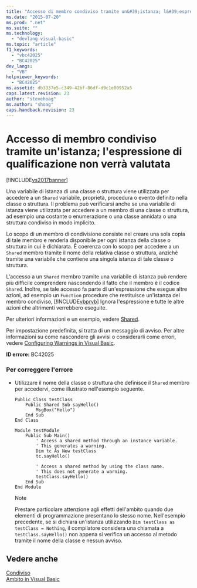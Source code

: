 ```yaml
---
title: "Accesso di membro condiviso tramite un&#39;istanza; l&#39;espressione di qualificazione non verr&#224; valutata | Microsoft Docs"
ms.date: "2015-07-20"
ms.prod: ".net"
ms.suite: ""
ms.technology: 
  - "devlang-visual-basic"
ms.topic: "article"
f1_keywords: 
  - "vbc42025"
  - "BC42025"
dev_langs: 
  - "VB"
helpviewer_keywords: 
  - "BC42025"
ms.assetid: db3337e5-c349-42bf-86df-d9c1e00952a5
caps.latest.revision: 23
author: "stevehoag"
ms.author: "shoag"
caps.handback.revision: 23
---
```

# Accesso di membro condiviso tramite un&#39;istanza; l&#39;espressione di qualificazione non verr&#224; valutata
[!INCLUDE[vs2017banner](../../../visual-basic/developing-apps/includes/vs2017banner.md)]

Una variabile di istanza di una classe o struttura viene utilizzata per accedere a un `Shared` variabile, proprietà, procedura o evento definito nella classe o struttura. Il problema può verificarsi anche se una variabile di istanza viene utilizzata per accedere a un membro di una classe o struttura, ad esempio una costante o enumerazione o una classe annidata o una struttura condiviso in modo implicito.  
  
 Lo scopo di un membro di condivisione consiste nel creare una sola copia di tale membro e renderla disponibile per ogni istanza della classe o struttura in cui è dichiarata. È coerenza con lo scopo per accedere a un `Shared` membro tramite il nome della relativa classe o struttura, anziché tramite una variabile che contiene una singola istanza di tale classe o struttura.  
  
 L'accesso a un `Shared` membro tramite una variabile di istanza può rendere più difficile comprendere nascondendo il fatto che il membro è il codice `Shared`. Inoltre, se tale accesso fa parte di un'espressione che esegue altre azioni, ad esempio un `Function` procedure che restituisce un'istanza del membro condiviso, [!INCLUDE[vbprvb](../../../csharp/programming-guide/concepts/linq/includes/vbprvb-md.md)] Ignora l'espressione e tutte le altre azioni che altrimenti verrebbero eseguite.  
  
 Per ulteriori informazioni e un esempio, vedere [Shared](../../../visual-basic/language-reference/modifiers/shared.md).  
  
 Per impostazione predefinita, si tratta di un messaggio di avviso. Per altre informazioni su come nascondere gli avvisi o considerarli come errori, vedere [Configuring Warnings in Visual Basic](/visual-studio/ide/configuring-warnings-in-visual-basic).  
  
 **ID errore:** BC42025  
  
### <a name="to-correct-this-error"></a>Per correggere l'errore  
  
-   Utilizzare il nome della classe o struttura che definisce il `Shared` membro per accedervi, come illustrato nell'esempio seguente.  
  
    ```vb#  
    Public Class testClass  
        Public Shared Sub sayHello()  
            MsgBox("Hello")  
        End Sub  
    End Class  
  
    Module testModule  
        Public Sub Main()  
            ' Access a shared method through an instance variable.  
            ' This generates a warning.  
            Dim tc As New testClass  
            tc.sayHello()  
  
            ' Access a shared method by using the class name.  
            ' This does not generate a warning.  
            testClass.sayHello()  
        End Sub  
    End Module  
    ```  
  
    > [!NOTE]
    >  Prestare particolare attenzione agli effetti dell'ambito quando due elementi di programmazione presentano lo stesso nome. Nell'esempio precedente, se si dichiara un'istanza utilizzando `Dim testClass as testClass = Nothing`, il compilatore considera una chiamata a `testClass.sayHello()` non appena si verifica un accesso al metodo tramite il nome della classe e nessun avviso.  
  
## <a name="see-also"></a>Vedere anche  
 [Condiviso](../../../visual-basic/language-reference/modifiers/shared.md)   
 [Ambito in Visual Basic](../../../visual-basic/programming-guide/language-features/declared-elements/scope.md)